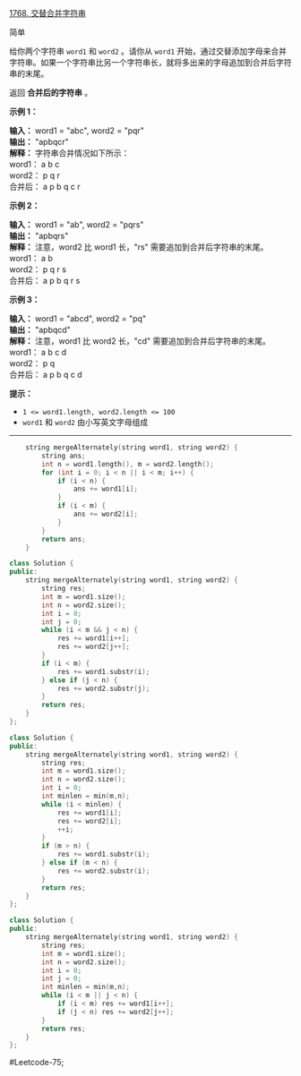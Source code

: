 [1768. 交替合并字符串](https://leetcode.cn/problems/merge-strings-alternately/)

简单

给你两个字符串 `word1` 和 `word2` 。请你从 `word1` 开始，通过交替添加字母来合并字符串。如果一个字符串比另一个字符串长，就将多出来的字母追加到合并后字符串的末尾。

返回 **合并后的字符串** 。

**示例 1：**

**输入：** word1 = "abc", word2 = "pqr"  
**输出：** "apbqcr"  
**解释：** 字符串合并情况如下所示：  
word1：  a   b   c  
word2：    p   q   r  
合并后：  a p b q c r  

**示例 2：**

**输入：** word1 = "ab", word2 = "pqrs"  
**输出：** "apbqrs"  
**解释：** 注意，word2 比 word1 长，"rs" 需要追加到合并后字符串的末尾。  
word1：  a   b  
word2：    p   q   r   s  
合并后：  a p b q   r   s  

**示例 3：**

**输入：** word1 = "abcd", word2 = "pq"  
**输出：** "apbqcd"  
**解释：** 注意，word1 比 word2 长，"cd" 需要追加到合并后字符串的末尾。  
word1：  a   b   c   d  
word2：    p   q  
合并后：  a p b q c   d  

**提示：**

- `1 <= word1.length, word2.length <= 100`
- `word1` 和 `word2` 由小写英文字母组成
---- ----

```cpp
    string mergeAlternately(string word1, string word2) {
        string ans;
        int n = word1.length(), m = word2.length();
        for (int i = 0; i < n || i < m; i++) {
            if (i < n) {
                ans += word1[i];
            }
            if (i < m) {
                ans += word2[i];
            }
        }
        return ans;
    }
```

```cpp
class Solution {
public:
    string mergeAlternately(string word1, string word2) {
        string res;
        int m = word1.size();
        int n = word2.size();
        int i = 0;
        int j = 0;
        while (i < m && j < n) {
            res += word1[i++];
            res += word2[j++];
        }
        if (i < m) {
            res += word1.substr(i);
        } else if (j < n) {
            res += word2.substr(j);
        }
        return res;
    }
};
```

```cpp
class Solution {
public:
    string mergeAlternately(string word1, string word2) {
        string res;
        int m = word1.size();
        int n = word2.size();
        int i = 0;
        int minlen = min(m,n);
        while (i < minlen) {
            res += word1[i];
            res += word2[i];
            ++i;
        }
        if (m > n) {
            res += word1.substr(i);
        } else if (m < n) {
            res += word2.substr(i);
        }
        return res;
    }
};
```

```cpp
class Solution {
public:
    string mergeAlternately(string word1, string word2) {
        string res;
        int m = word1.size();
        int n = word2.size();
        int i = 0;
        int j = 0;
        int minlen = min(m,n);
        while (i < m || j < n) {
            if (i < m) res += word1[i++];
            if (j < n) res += word2[j++];
        }
        return res;
    }
};
```

#Leetcode-75;